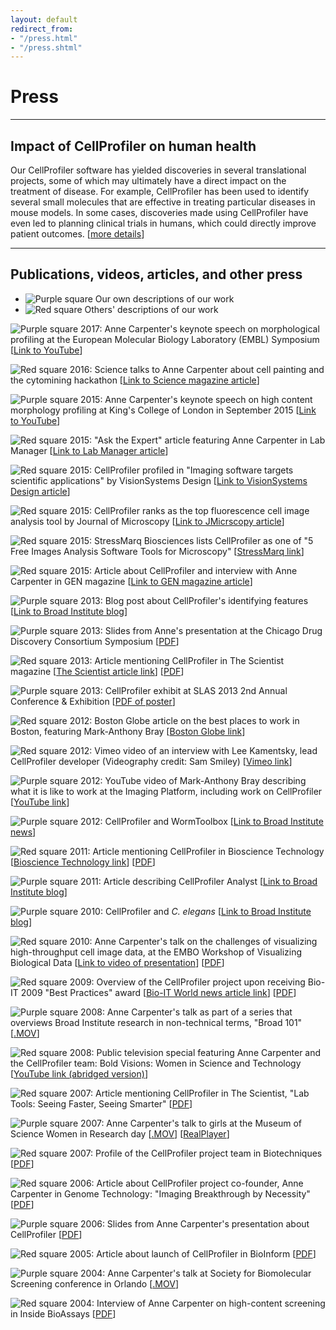 ```yaml
---
layout: default
redirect_from:
- "/press.html"
- "/press.shtml"
---
```

Press
=====

* * * * *

Impact of CellProfiler on human health
--------------------------------------

Our CellProfiler software has yielded discoveries in several translational projects, some of which may ultimately have a direct impact on the treatment of disease. For example, CellProfiler has been used to identify several small molecules that are effective in treating particular diseases in mouse models. In some cases, discoveries made using CellProfiler have even led to planning clinical trials in humans, which could directly improve patient outcomes. [[more details](/impact)]

* * * * *

Publications, videos, articles, and other press
-----------------------------------------------

- ![Purple square](http://d1zymp9ayga15t.cloudfront.net/images/CP-purp.gif) Our own descriptions of our work
- ![Red square](http://d1zymp9ayga15t.cloudfront.net/images/CP-red.gif) Others' descriptions of our work

![Purple square](http://d1zymp9ayga15t.cloudfront.net/images/CP-purp.gif) 2017: Anne Carpenter's keynote speech on morphological profiling at the European Molecular Biology Laboratory (EMBL) Symposium [[Link to YouTube](https://www.youtube.com/watch?v=dKAJoxMoZz0)]

![Red square](http://d1zymp9ayga15t.cloudfront.net/images/CP-red.gif) 2016: Science talks to Anne Carpenter about cell painting and the cytomining hackathon [[Link to Science magazine article](http://science.sciencemag.org/content/352/6288/877.full)]

![Purple square](http://d1zymp9ayga15t.cloudfront.net/images/CP-purp.gif) 2015: Anne Carpenter's keynote speech on high content morphology profiling at King's College of London in September 2015 [[Link to YouTube](https://www.youtube.com/watch?v=y3Zwj8LtRHU)]

![Red square](http://d1zymp9ayga15t.cloudfront.net/images/CP-red.gif) 2015: "Ask the Expert" article featuring Anne Carpenter in Lab Manager [[Link to Lab Manager article](http://www.labmanager.com/ask-the-expert/2015/02/trends-in-image-analysis-software?fw1pk=2#.VO9yhrOS0VM)]

![Red square](http://d1zymp9ayga15t.cloudfront.net/images/CP-red.gif) 2015: CellProfiler profiled in "Imaging software targets scientific applications" by VisionSystems Design [[Link to VisionSystems Design article](http://www.vision-systems.com/articles/print/volume-19/issue-5/features/imaging-software-targets-scientific-applications.html)]

![Red square](http://d1zymp9ayga15t.cloudfront.net/images/CP-red.gif) 2015: CellProfiler ranks as the top fluorescence cell image analysis tool by Journal of Microscopy [[Link to JMicrscopy article](http://onlinelibrary.wiley.com/doi/10.1111/jmi.12184/abstract#.VSgYoxr_HCk.twitter)]

![Red square](http://d1zymp9ayga15t.cloudfront.net/images/CP-red.gif) 2015: StressMarq Biosciences lists CellProfiler as one of "5 Free Images Analysis Software Tools for Microscopy" [[StressMarq link](http://www.stressmarq.com/Blog/Stress-Reducers/Top-5-Free-Image-Analysis-Software-Tools-for-Micro.aspx#utm_sguid=148771,38f89dea-cb8c-2013-a4f4-35656c43a946)]

![Red square](http://d1zymp9ayga15t.cloudfront.net/images/CP-red.gif) 2015: Article about CellProfiler and interview with Anne Carpenter in GEN magazine [[Link to GEN magazine article](http://www.genengnews.com/gen-articles/high-content-s-bolder-palette/5408/?page=2)]

![Purple square](http://d1zymp9ayga15t.cloudfront.net/images/CP-purp.gif) 2013: Blog post about CellProfiler's identifying features [[Link to Broad Institute blog](http://www.broadinstitute.org/blog/cellprofiler%E2%80%99s-identifying-features)]

![Purple square](http://d1zymp9ayga15t.cloudfront.net/images/CP-purp.gif) 2013: Slides from Anne's presentation at the Chicago Drug Discovery Consortium Symposium [[PDF](http://d1zymp9ayga15t.cloudfront.net/content/CDDC2013slides.pdf)]

![Red square](http://d1zymp9ayga15t.cloudfront.net/images/CP-red.gif) 2013: Article mentioning CellProfiler in The Scientist magazine [[The Scientist article link](http://www.the-scientist.com/?articles.view/articleNo/35281/title/Down-for-the-Count/)] [[PDF](http://d1zymp9ayga15t.cloudfront.net/content/papers/ADance_TheScientist-2013.pdf)]

![Purple square](http://d1zymp9ayga15t.cloudfront.net/images/CP-purp.gif) 2013: CellProfiler exhibit at SLAS 2013 2nd Annual Conference & Exhibition [[PDF of poster](http://d1zymp9ayga15t.cloudfront.net/content/2013_01_10_CellProfiler_SLAS_Poster_final.pdf)]

![Red square](http://d1zymp9ayga15t.cloudfront.net/images/CP-red.gif) 2012: Boston Globe article on the best places to work in Boston, featuring Mark-Anthony Bray [[Boston Globe link](http://www.bostonglobe.com/business/specials/top-places-to-work/2012/11/04/why-these-employees-love-their-jobs/WwvApbX5r5HwgD4eSPYOcJ/story.html)]

![Red square](http://d1zymp9ayga15t.cloudfront.net/images/CP-red.gif) 2012: Vimeo video of an interview with Lee Kamentsky, lead CellProfiler developer (Videography credit: Sam Smiley) [[Vimeo link](http://vimeo.com/43085639)]

![Purple square](http://d1zymp9ayga15t.cloudfront.net/images/CP-purp.gif) 2012: YouTube video of Mark-Anthony Bray describing what it is like to work at the Imaging Platform, including work on CellProfiler [[YouTube link](http://www.youtube.com/watch?v=ilS8TB5KfVk)]

![Purple square](http://d1zymp9ayga15t.cloudfront.net/images/CP-purp.gif) 2012: CellProfiler and WormToolbox [[Link to Broad Institute news](http://www.broadinstitute.org/news/4138)]

![Red square](http://d1zymp9ayga15t.cloudfront.net/images/CP-red.gif) 2011: Article mentioning CellProfiler in Bioscience Technology [[Bioscience Technology link](http://www.biosciencetechnology.com/articles/2011/07/simplifying-image-analysis-software)] [[PDF](http://d1zymp9ayga15t.cloudfront.net/content/papers/MMay_BioscienceTechnology_2011.pdf)]

![Purple square](http://d1zymp9ayga15t.cloudfront.net/images/CP-purp.gif) 2011: Article describing CellProfiler Analyst [[Link to Broad Institute blog](http://www.broadinstitute.org/blog/i%E2%80%99ll-take-machine-learning-1000-alex)]

![Purple square](http://d1zymp9ayga15t.cloudfront.net/images/CP-purp.gif) 2010: CellProfiler and *C. elegans* [[Link to Broad Institute blog](http://www.broadinstitute.org/blog/carolina-wahlby-helps-roundworms-take-center-stage)]

![Red square](http://d1zymp9ayga15t.cloudfront.net/images/CP-red.gif) 2010: Anne Carpenter's talk on the challenges of visualizing high-throughput cell image data, at the EMBO Workshop of Visualizing Biological Data [[Link to video of presentation](http://vimeo.com/11396552)] [[PDF](http://vizbi.org/2010/Presentations/Anne_Carpenter.pdf)]

![Red square](http://d1zymp9ayga15t.cloudfront.net/images/CP-red.gif) 2009: Overview of the CellProfiler project upon receiving Bio-IT 2009 "Best Practices" award [[Bio-IT World news article link](http://www.bio-itworld.com/news/2009/07/21/BP-Carpenter.html)] [[PDF](http://d1zymp9ayga15t.cloudfront.net/content/CPhandout.pdf)]

![Purple square](http://d1zymp9ayga15t.cloudfront.net/images/CP-purp.gif) 2008: Anne Carpenter's talk as part of a series that overviews Broad Institute research in non-technical terms, "Broad 101" [[.MOV](http://d1zymp9ayga15t.cloudfront.net/content/movies/Broad101-AnneCarpenter.mov)]

![Red square](http://d1zymp9ayga15t.cloudfront.net/images/CP-red.gif) 2008: Public television special featuring Anne Carpenter and the CellProfiler team: Bold Visions: Women in Science and Technology [[YouTube link (abridged version)](http://www.youtube.com/watch?v=Hw7_Fxvktf0)]

![Red square](http://d1zymp9ayga15t.cloudfront.net/images/CP-red.gif) 2007: Article mentioning CellProfiler in The Scientist, "Lab Tools: Seeing Faster, Seeing Smarter" [[PDF](http://d1zymp9ayga15t.cloudfront.net/content/papers/ECallaway_LabTools_TheScientist-2007.pdf)]

![Purple square](http://d1zymp9ayga15t.cloudfront.net/images/CP-purp.gif) 2007: Anne Carpenter's talk to girls at the Museum of Science Women in Research day [[.MOV](http://d1zymp9ayga15t.cloudfront.net/content/movies/WomenInResearch.mov)] [[RealPlayer](http://d1zymp9ayga15t.cloudfront.net/content/movies/WomenInResearchVideo.rm)]

![Red square](http://d1zymp9ayga15t.cloudfront.net/images/CP-red.gif) 2007: Profile of the CellProfiler project team in Biotechniques [[PDF](http://d1zymp9ayga15t.cloudfront.net/content/papers/26.5-BiotechAboutAuthors.pdf)]

![Red square](http://d1zymp9ayga15t.cloudfront.net/images/CP-red.gif) 2006: Article about CellProfiler project co-founder, Anne Carpenter in Genome Technology: "Imaging Breakthrough by Necessity" [[PDF](http://d1zymp9ayga15t.cloudfront.net/content/papers/25.5GenomeTech.pdf)]

![Purple square](http://d1zymp9ayga15t.cloudfront.net/images/CP-purp.gif) 2006: Slides from Anne Carpenter's presentation about CellProfiler [[PDF](http://d1zymp9ayga15t.cloudfront.net/content/papers/CellProfilerHCAPresentation.pdf)]

![Red square](http://d1zymp9ayga15t.cloudfront.net/images/CP-red.gif) 2005: Article about launch of CellProfiler in BioInform [[PDF](http://d1zymp9ayga15t.cloudfront.net/content/papers/BioInformInterview.pdf)]

![Purple square](http://d1zymp9ayga15t.cloudfront.net/images/CP-purp.gif) 2004: Anne Carpenter's talk at Society for Biomolecular Screening conference in Orlando [[.MOV](http://d1zymp9ayga15t.cloudfront.net/content/movies/2006-SBS-Conference-Anne.mov)[](http://d1zymp9ayga15t.cloudfront.net/content/movies/2006-SBS-Conference-Anne.mov)]

![Red square](http://d1zymp9ayga15t.cloudfront.net/images/CP-red.gif) 2004: Interview of Anne Carpenter on high-content screening in Inside BioAssays [[PDF](http://d1zymp9ayga15t.cloudfront.net/content/papers/InsideBioassaysInterview.pdf)]
